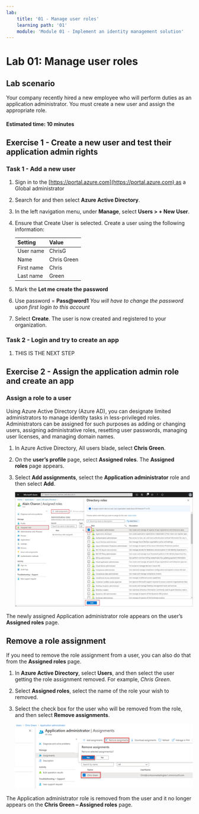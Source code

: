 ```yaml
---
lab:
    title: '01 - Manage user roles'
    learning path: '01'
    module: 'Module 01 - Implement an identity management solution'
---
```


# Lab 01: Manage user roles

## Lab scenario

Your company recently hired a new employee who will perform duties as an application administrator. You must create a new user and assign the appropriate role.

#### Estimated time: 10 minutes

## Exercise 1 - Create a new user and test their application admin rights

### Task 1 - Add a new user

1. Sign in to the [https://portal.azure.com](https://portal.azure.com) as a Global administrator

2. Search for and then select **Azure Active Directory**.

3. In the left navigation menu, under **Manage**, select **Users > + New User**.

4. Ensure that Create User is selected.  Create a user using the following information:

    | **Setting**| **Value**|
    | :--- | :--- |
    | User name| ChrisG|
    | Name| Chris Green|
    | First name| Chris|
    | Last name| Green|

5. Mark the **Let me create the password**

6. Use password = **Pass@word1**
*You will have to change the password upon first login to this account*

7. Select **Create**. The user is now created and registered to your organization.

### Task 2 - Login and try to create an app

1. THIS IS THE NEXT STEP



## Exercise 2 - Assign the application admin role and create an app

### Assign a role to a user

Using Azure Active Directory (Azure AD), you can designate limited administrators to manage identity tasks in less-privileged roles. Administrators can be assigned for such purposes as adding or changing users, assigning administrative roles, resetting user passwords, managing user licenses, and managing domain names.

1. In Azure Active Directory, All users blade, select **Chris Green**.

1. On the **user’s profile** page, select **Assigned roles**. The **Assigned roles** page appears.

1. Select **Add assignments**, select the **Application administrator** role and then select **Add**.

    ![Assigned roles page - showing the selected role](./media/directory-role-select-role.png)

The newly assigned Application administrator role appears on the user’s **Assigned roles** page.

## Remove a role assignment

If you need to remove the role assignment from a user, you can also do that from the **Assigned roles** page.

1. In **Azure Active Directory**, select **Users**, and then select the user getting the role assignment removed. For example, *Chris Green*.

1. Select **Assigned roles**, select the name of the role your wish to removed.

1. Select the check box for the user who will be removed from the role, and then select **Remove assignments**.

    ![Screen image displaying the Remove assignments dialog box with Yes highlighted](./media/directory-role-remove-role.png)

The Application administrator role is removed from the user and it no longer appears on the **Chris Green – Assigned roles** page.

